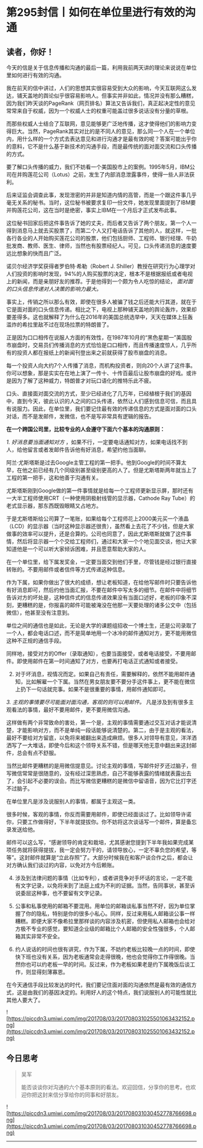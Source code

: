 # 第295封信丨如何在单位里进行有效的沟通

## 读者，你好！

今天的信是关于信息传播和沟通的最后一篇，利用我前两天讲的理论来说说在单位里如何进行有效的沟通。

我在前天的信中讲过，人们的思想其实很容易受到大众的影响，今天互联网这么发达，铺天盖地的舆论似乎很容易影响人。但事实并非如此，情况并没有那么糟糕，因为我们昨天谈的PageRank（网页排名）算法又告诉我们，真正起决定性的意见常常来自于权威，因为一个权威人士的权重可能盖过很多说话没有分量的草根。

而那些权威人士结合了互联网，意见能够更广泛地传播，这才使得他们的影响力变得巨大。当然，PageRank其实对比的是不同人的意见，那么同一个人在一个单位内，用什么样的一个方式去表达意见和进行沟通才是最有效的呢？答案可能出乎你的意料，它不是什么基于新技术的沟通手段，而是最传统的面对面交流和口头传播的方式。

要了解口头传播的威力，我们不妨看一个美国股市上的案例。1995年5月，IBM公司在并购莲花公司（Lotus）之前，发生了内部消息泄露事件，使得一些人非法获利。

后来证监会调查此事，发现泄密的并非是知道内情的高管，而是一个跟这件事几乎毫无关系的秘书。当时，这位秘书被要求复印一份文件，她发现里面提到了IBM要并购莲花公司，这在当时是绝密，事实上IBM在一个月后才正式发布此事。

这位秘书回家后把这件事告诉了她的丈夫，而后者又告诉了两个朋友。第一个人一得到消息马上就去买股票了，而第二个人又打电话告诉了其他的人，就这样，一批各行各业的人开始购买莲花公司的股票，他们包括厨师、工程师、银行经理、牛奶批发商、教师、医生、律师，当然也有股票经纪人。可见，口头传递消息的速度要远比想象的快而且广泛。

诺贝尔经济学奖获得者罗伯特·希勒（Robert J. Shiller）教授在研究行为心理学对人们投资的影响时发现，94%的人购买股票的决定，根本不是根据报纸或者电视上的新闻，而是亲朋好友的推荐。于是他得到一个颇为令人吃惊的结论， *面对面的口头信息传递对人决策的影响力最大。*

事实上，传销之所以那么有效，即使在很多人被骗了钱之后还能大行其道，就在于它是面对面的口头信息传递。相比之下，电视上那种铺天盖地的舆论轰炸，效果却要差得多。这也就解释了为什么在2016年的美国总统选举中，天天在媒体上狂轰滥炸的希拉里敌不过在现场拉票的特朗普了。

正是因为口口相传在说服人方面的有效性，在1987年10月的“黑色星期一”美国股市崩盘时，交易员们传播消息的方式恰恰是口口相传，而且传播速度惊人，几乎所有的投资人都在报纸上的新闻刊登出来之前就获得了股市崩盘的消息。

每一个投资人向大约7个人传播了消息，而机构投资者，则向20个人讲了这件事。你可以想象，那是实实在在地上演了一传十、十传百最后让股市崩盘的好戏。或许是因为了解了这种威力，特朗普才对玩口语化的推特乐此不疲。

口头、直接面对面交流的方式，至少已经进化了几万年，已经植根于我们的基因中，直到今天，彼此认识的人之间的口头传递，依然让人们感到信息可信，而且具有说服力。因此，在单位里，我们要记住最有效的传递信息的方式是面对面的口头对话，而不是发邮件，发微信，也不是写非常具有逻辑的报告。

 **在一个跨国公司里，比较专业的人会遵守下面六个基本的沟通原则：**

 *1. 好消息要当面通知对方* ，如果不行，一定要电话通知对方，如果电话找不到人，给他留言或者发邮件告诉他有好消息，希望约他当面聊。

阿兰·尤斯塔斯是过去Google主管工程的第一把手。他到Google的时间不算太早，在他之前已经有几个同级别甚至级别更高的人了。但是尤斯塔斯两年就当上了工程的第一把手，这和他善于沟通有关。

尤斯塔斯刚到Google做的第一件事情就是给每一个工程师更新显示屏，那时还有一大半工程师使用CRT（一种使用阴极射线管的显示器，Cathode Ray Tube）的老式显示器，那东西既毁眼睛又占地方。

于是尤斯塔斯给公司算了一笔账，如果给每个工程师花上2000美元买一个液晶（LCD）的显示器（当时这种显示器还很贵），虽然看上去花了不少钱，但是大家做事的效率可以提升，还是合算的。公司也同意了，因此尤斯塔斯就做了这件事情，然后将显示器一个个交给工程师们，通过和大家一个个地见面交谈，他让大家知道他是一个可以听大家倾诉困难，并且愿意帮助大家的人。

在一个单位里，给下属发奖金，一定要当面交到他们手里，尽管钱是经过银行直接转账的。不要用邮件或者信件等方式传递这种信息。

作为下属，如果你做出了很大的成绩，想让老板知道，在给他写邮件时只要告诉他有好消息即可，然后约他当面汇报，不要在邮件中写太多的细节。在邮件中将细节告诉对方的坏处是，这种信件式的信息传递效果没有当面口述好，老板的印象不深刻，更糟糕的是，你报喜的邮件可能被淹没在他那一天要处理的诸多公文中（包括微信），他甚至没有注意到。

单位之间的通信也是如此，无论是大学的课题组招收一个博士生，还是公司录取了一个人，都会电话口述，而不是简单地用一个冰冷的邮件通知对方，更不能用微信这种不正规的通信手段。

同样地，接受对方的Offer（录取通知），也要当面接受，或者电话接受，不要用邮件。即使用邮件在第一时间通知了对方，也要再打电话正式通知或者接受。

2. 对于坏消息，视情况而定。如果自己有责任，需要解释的，依然不能用邮件通知，比如解雇一个下属。当然在男女朋友要不要分手这件事上，更不能在微信上扔下一句话就完事。如果不是很重要的事情，用邮件通知即可。

 *3. 主观的事情要尽可能面对面沟通，客观的则可以用邮件。* 凡是涉及到有很多主观看法的事情，最好不要用邮件，更不要用微信沟通。

这样做有两个非常致命的害处，第一个是，主观的事情需要通过交互对话才能说清楚，才能影响对方，而不是单纯一段话能够说清楚的。第二，由于是主观的看法，最好不要给对方留底，以免将来被翻出来造成麻烦。很多人对领导有意见，洋洋洒洒写了一大堆话，即使今后和这个领导关系不错，但是哪天他无意中翻出来这封邮件，总会有点不舒服。

当然比邮件更糟糕的是用微信提意见。讨论主观的事情，写邮件好歹还过脑子，但写微信常常是很随意的，没有经过深思熟虑，自己不能够表露的情绪就表露出去了，会引起不必要的误会。而比写微信更糟糕的是微信中留语音，因为它比打字还不过脑子。

在单位里凡是涉及说服别人的事情，都属于主观这一类。

很多时候，客观的事情，你反而需要用邮件，即使已经面谈过了。比如领导许诺你，只要工作做得好，下半年就提拔你。你不妨将这次谈话写一个邮件，算是备忘录发送给他。

邮件可以这么写，“感谢领导的肯定和栽培，尤其感谢您提到下半年我如果完成某项任务就将获得提拔，我一定会努力干的，请领导放心，一定不辜负您的希望，等等”。这封邮件就算是“立此存照”了。大部分时候我在和客户谈合作之后，都会让对方确认我们谈过的内容，以免对方今后赖账。

4. 涉及到法律问题的事情（比如专利），或者讲竞争对手坏话的言论，一定不能有文字记录，以免将来到了法庭上成为不利的证据。当然，告同事状，甚至诉说委屈这种事，也不要留有文字记录。

5. 公事和私事使用的邮箱不要混用。用单位的邮箱谈私事当然不好，因为单位掌握了你的隐私，特别是你的很多小私心。同样，反过来用私人邮箱谈公事一样糟糕。即便大家不像希拉里那样谈的内容涉及机密，但使用私人邮箱也会给对方极不专业的感觉，要知道企业级的邮箱比个人邮箱的安全性强很多，个人邮箱其实非常不安全。

6. 约人说话的时间也很有讲究，作为下属，不妨约老板比较晚一点的时间，即使快下班也没有关系，因为老板通常会走得很晚，他也会觉得你工作得很晚。当然你也可以约老板一早的时间。反过来，作为老板如果老是约下属晚饭后谈工作，则显得刻薄寡恩。

在今天通信手段比较发达的时代，我们要记住面对面的沟通依然是最有效的通信方式，这是由我们的基因决定的。利用好人的这个特点，我们说服别人的可能性就比其他人要大了。

![https://piccdn3.umiwi.com/img/201708/03/201708031025501063432152.png](https://piccdn3.umiwi.com/img/201708/03/201708031025501063432152.png)

## 今日思考

> 吴军
> 
> 能否谈谈你对沟通的六个基本原则的看法。欢迎回信，分享你的思考。也欢迎你把这封来信分享给你的同事和好朋友。

![https://piccdn3.umiwi.com/img/201708/03/201708031030452778766698.png](https://piccdn3.umiwi.com/img/201708/03/201708031030452778766698.png)

---
